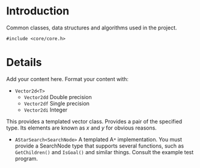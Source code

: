 # Introduction #
Common classes, data structures and algorithms used in the project.

`#include <core/core.h>`

# Details #

Add your content here.  Format your content with:
  * `Vector2d<T>`
    * `Vector2dd` Double precision
    * `Vector2df` Single precision
    * `Vector2di` Integer

This provides a templated vector class. Provides a pair of the specified type. Its elements are known as _x_ and _y_ for obvious reasons.

  * `AStarSearch<SearchNode>` A templated A`*` implementation. You must provide a SearchNode type that supports several functions, such as `GetChildren()` and `IsGoal()` and similar things. Consult the example test program.